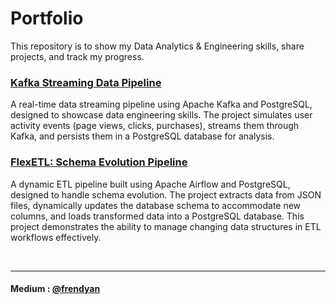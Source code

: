 # Portfolio
This repository is to show my Data Analytics &amp; Engineering skills, share projects, and track my progress.

### [Kafka Streaming Data Pipeline](https://github.com/frendyan/kafka-streaming-data-pipeline)
A real-time data streaming pipeline using Apache Kafka and PostgreSQL, designed to showcase data engineering skills. The project simulates user activity events (page views, clicks, purchases), streams them through Kafka, and persists them in a PostgreSQL database for analysis.

### [FlexETL: Schema Evolution Pipeline](https://github.com/frendyan/schema-evolution-pipeline)
A dynamic ETL pipeline built using Apache Airflow and PostgreSQL, designed to handle schema evolution. The project extracts data from JSON files, dynamically updates the database schema to accommodate new columns, and loads transformed data into a PostgreSQL database. This project demonstrates the ability to manage changing data structures in ETL workflows effectively.

<br />

---

#### Medium : [@frendyan](https://medium.com/@frendyan)